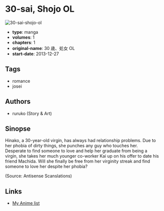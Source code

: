 # 30-sai, Shojo OL

![30-sai-shojo-ol](https://cdn.myanimelist.net/images/manga/2/118389.jpg)

-   **type**: manga
-   **volumes**: 1
-   **chapters**: 1
-   **original-name**: 30 歳、処女 OL
-   **start-date**: 2013-12-27

## Tags

-   romance
-   josei

## Authors

-   ruruko (Story & Art)

## Sinopse

Hinako, a 30-year-old virgin, has always had relationship problems. Due to her phobia of dirty things, she punches any guy who touches her. Desperate to find someone to love and help her graduate from being a virgin, she takes her much younger co-worker Kai up on his offer to date his friend Machida. Will she finally be free from her virginity streak and find someone to love her despite her phobia?

(Source: Antisense Scanslations)

## Links

-   [My Anime list](https://myanimelist.net/manga/69151/30-sai_Shojo_OL)
